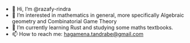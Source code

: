 - 👋 Hi, I’m @razafy-rindra
- 👀 I’m interested in mathematics in general, more specifically Algebraic geometry and Combinatorial Game Theory
- 🌱 I’m currently learning Rust and studying some maths textbooks.
- 📫 How to reach me: hagamena.tandrabe@gmail.com

<!--- - 💞️ I’m looking to collaborate on ... --->

<!---
razafy-rindra/razafy-rindra is a ✨ special ✨ repository because its `README.md` (this file) appears on your GitHub profile.
You can click the Preview link to take a look at your changes.
--->
